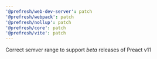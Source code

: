```yaml
---
'@prefresh/web-dev-server': patch
'@prefresh/webpack': patch
'@prefresh/nollup': patch
'@prefresh/core': patch
'@prefresh/vite': patch
---
```


Correct semver range to support _beta_ releases of Preact v11
